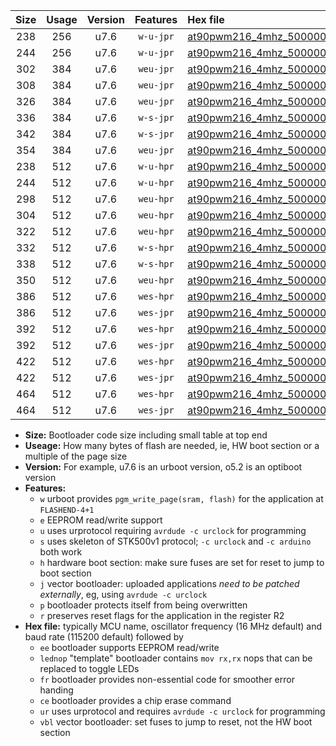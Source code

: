 |Size|Usage|Version|Features|Hex file|
|:-:|:-:|:-:|:-:|:--|
|238|256|u7.6|`w-u-jpr`|[at90pwm216_4mhz_500000bps_ur_vbl.hex](https://raw.githubusercontent.com/stefanrueger/urboot/main/bootloaders/at90pwm216/fcpu_4mhz/500000_bps/at90pwm216_4mhz_500000bps_ur_vbl.hex)|
|244|256|u7.6|`w-u-jpr`|[at90pwm216_4mhz_500000bps_lednop_ur_vbl.hex](https://raw.githubusercontent.com/stefanrueger/urboot/main/bootloaders/at90pwm216/fcpu_4mhz/500000_bps/at90pwm216_4mhz_500000bps_lednop_ur_vbl.hex)|
|302|384|u7.6|`weu-jpr`|[at90pwm216_4mhz_500000bps_ee_ur_vbl.hex](https://raw.githubusercontent.com/stefanrueger/urboot/main/bootloaders/at90pwm216/fcpu_4mhz/500000_bps/at90pwm216_4mhz_500000bps_ee_ur_vbl.hex)|
|308|384|u7.6|`weu-jpr`|[at90pwm216_4mhz_500000bps_ee_lednop_ur_vbl.hex](https://raw.githubusercontent.com/stefanrueger/urboot/main/bootloaders/at90pwm216/fcpu_4mhz/500000_bps/at90pwm216_4mhz_500000bps_ee_lednop_ur_vbl.hex)|
|326|384|u7.6|`weu-jpr`|[at90pwm216_4mhz_500000bps_ee_lednop_fr_ur_vbl.hex](https://raw.githubusercontent.com/stefanrueger/urboot/main/bootloaders/at90pwm216/fcpu_4mhz/500000_bps/at90pwm216_4mhz_500000bps_ee_lednop_fr_ur_vbl.hex)|
|336|384|u7.6|`w-s-jpr`|[at90pwm216_4mhz_500000bps_vbl.hex](https://raw.githubusercontent.com/stefanrueger/urboot/main/bootloaders/at90pwm216/fcpu_4mhz/500000_bps/at90pwm216_4mhz_500000bps_vbl.hex)|
|342|384|u7.6|`w-s-jpr`|[at90pwm216_4mhz_500000bps_lednop_vbl.hex](https://raw.githubusercontent.com/stefanrueger/urboot/main/bootloaders/at90pwm216/fcpu_4mhz/500000_bps/at90pwm216_4mhz_500000bps_lednop_vbl.hex)|
|354|384|u7.6|`weu-jpr`|[at90pwm216_4mhz_500000bps_ee_lednop_fr_ce_ur_vbl.hex](https://raw.githubusercontent.com/stefanrueger/urboot/main/bootloaders/at90pwm216/fcpu_4mhz/500000_bps/at90pwm216_4mhz_500000bps_ee_lednop_fr_ce_ur_vbl.hex)|
|238|512|u7.6|`w-u-hpr`|[at90pwm216_4mhz_500000bps_ur.hex](https://raw.githubusercontent.com/stefanrueger/urboot/main/bootloaders/at90pwm216/fcpu_4mhz/500000_bps/at90pwm216_4mhz_500000bps_ur.hex)|
|244|512|u7.6|`w-u-hpr`|[at90pwm216_4mhz_500000bps_lednop_ur.hex](https://raw.githubusercontent.com/stefanrueger/urboot/main/bootloaders/at90pwm216/fcpu_4mhz/500000_bps/at90pwm216_4mhz_500000bps_lednop_ur.hex)|
|298|512|u7.6|`weu-hpr`|[at90pwm216_4mhz_500000bps_ee_ur.hex](https://raw.githubusercontent.com/stefanrueger/urboot/main/bootloaders/at90pwm216/fcpu_4mhz/500000_bps/at90pwm216_4mhz_500000bps_ee_ur.hex)|
|304|512|u7.6|`weu-hpr`|[at90pwm216_4mhz_500000bps_ee_lednop_ur.hex](https://raw.githubusercontent.com/stefanrueger/urboot/main/bootloaders/at90pwm216/fcpu_4mhz/500000_bps/at90pwm216_4mhz_500000bps_ee_lednop_ur.hex)|
|322|512|u7.6|`weu-hpr`|[at90pwm216_4mhz_500000bps_ee_lednop_fr_ur.hex](https://raw.githubusercontent.com/stefanrueger/urboot/main/bootloaders/at90pwm216/fcpu_4mhz/500000_bps/at90pwm216_4mhz_500000bps_ee_lednop_fr_ur.hex)|
|332|512|u7.6|`w-s-hpr`|[at90pwm216_4mhz_500000bps.hex](https://raw.githubusercontent.com/stefanrueger/urboot/main/bootloaders/at90pwm216/fcpu_4mhz/500000_bps/at90pwm216_4mhz_500000bps.hex)|
|338|512|u7.6|`w-s-hpr`|[at90pwm216_4mhz_500000bps_lednop.hex](https://raw.githubusercontent.com/stefanrueger/urboot/main/bootloaders/at90pwm216/fcpu_4mhz/500000_bps/at90pwm216_4mhz_500000bps_lednop.hex)|
|350|512|u7.6|`weu-hpr`|[at90pwm216_4mhz_500000bps_ee_lednop_fr_ce_ur.hex](https://raw.githubusercontent.com/stefanrueger/urboot/main/bootloaders/at90pwm216/fcpu_4mhz/500000_bps/at90pwm216_4mhz_500000bps_ee_lednop_fr_ce_ur.hex)|
|386|512|u7.6|`wes-hpr`|[at90pwm216_4mhz_500000bps_ee.hex](https://raw.githubusercontent.com/stefanrueger/urboot/main/bootloaders/at90pwm216/fcpu_4mhz/500000_bps/at90pwm216_4mhz_500000bps_ee.hex)|
|386|512|u7.6|`wes-jpr`|[at90pwm216_4mhz_500000bps_ee_vbl.hex](https://raw.githubusercontent.com/stefanrueger/urboot/main/bootloaders/at90pwm216/fcpu_4mhz/500000_bps/at90pwm216_4mhz_500000bps_ee_vbl.hex)|
|392|512|u7.6|`wes-hpr`|[at90pwm216_4mhz_500000bps_ee_lednop.hex](https://raw.githubusercontent.com/stefanrueger/urboot/main/bootloaders/at90pwm216/fcpu_4mhz/500000_bps/at90pwm216_4mhz_500000bps_ee_lednop.hex)|
|392|512|u7.6|`wes-jpr`|[at90pwm216_4mhz_500000bps_ee_lednop_vbl.hex](https://raw.githubusercontent.com/stefanrueger/urboot/main/bootloaders/at90pwm216/fcpu_4mhz/500000_bps/at90pwm216_4mhz_500000bps_ee_lednop_vbl.hex)|
|422|512|u7.6|`wes-hpr`|[at90pwm216_4mhz_500000bps_ee_lednop_fr.hex](https://raw.githubusercontent.com/stefanrueger/urboot/main/bootloaders/at90pwm216/fcpu_4mhz/500000_bps/at90pwm216_4mhz_500000bps_ee_lednop_fr.hex)|
|422|512|u7.6|`wes-jpr`|[at90pwm216_4mhz_500000bps_ee_lednop_fr_vbl.hex](https://raw.githubusercontent.com/stefanrueger/urboot/main/bootloaders/at90pwm216/fcpu_4mhz/500000_bps/at90pwm216_4mhz_500000bps_ee_lednop_fr_vbl.hex)|
|464|512|u7.6|`wes-hpr`|[at90pwm216_4mhz_500000bps_ee_lednop_fr_ce.hex](https://raw.githubusercontent.com/stefanrueger/urboot/main/bootloaders/at90pwm216/fcpu_4mhz/500000_bps/at90pwm216_4mhz_500000bps_ee_lednop_fr_ce.hex)|
|464|512|u7.6|`wes-jpr`|[at90pwm216_4mhz_500000bps_ee_lednop_fr_ce_vbl.hex](https://raw.githubusercontent.com/stefanrueger/urboot/main/bootloaders/at90pwm216/fcpu_4mhz/500000_bps/at90pwm216_4mhz_500000bps_ee_lednop_fr_ce_vbl.hex)|

- **Size:** Bootloader code size including small table at top end
- **Useage:** How many bytes of flash are needed, ie, HW boot section or a multiple of the page size
- **Version:** For example, u7.6 is an urboot version, o5.2 is an optiboot version
- **Features:**
  + `w` urboot provides `pgm_write_page(sram, flash)` for the application at `FLASHEND-4+1`
  + `e` EEPROM read/write support
  + `u` uses urprotocol requiring `avrdude -c urclock` for programming
  + `s` uses skeleton of STK500v1 protocol; `-c urclock` and `-c arduino` both work
  + `h` hardware boot section: make sure fuses are set for reset to jump to boot section
  + `j` vector bootloader: uploaded applications *need to be patched externally*, eg, using `avrdude -c urclock`
  + `p` bootloader protects itself from being overwritten
  + `r` preserves reset flags for the application in the register R2
- **Hex file:** typically MCU name, oscillator frequency (16 MHz default) and baud rate (115200 default) followed by
  + `ee` bootloader supports EEPROM read/write
  + `lednop` "template" bootloader contains `mov rx,rx` nops that can be replaced to toggle LEDs
  + `fr` bootloader provides non-essential code for smoother error handing
  + `ce` bootloader provides a chip erase command
  + `ur` uses urprotocol and requires `avrdude -c urclock` for programming
  + `vbl` vector bootloader: set fuses to jump to reset, not the HW boot section
